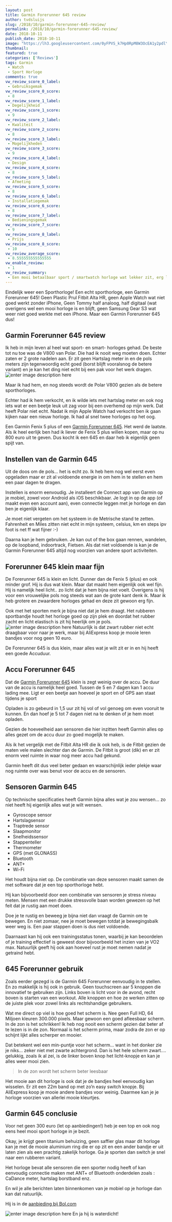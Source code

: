 ```yaml
---
layout: post
title: Garmin Forerunner 645 review
author: tvdsluijs
slug: /2018/10/garmin-forerunner-645-review/
permalink: /2018/10/garmin-forerunner-645-review/
date: 2018-10-11
publish_date: 2018-10-11
image: "https://lh3.googleusercontent.com/0yFPVS_k7Hp0RpM8W3OcEA1y2pdlYR8IQhG3Y3S4QJ7Mm-NY7V13MxDYJF7PvEaOOkPcm6xI2N9bPumW2_oVWA7kc4oy6GYf7eE07ijtFbGQUa2wqCYyEYpGxqbQdYtYLj9VtI1xqAf11k0rnuBuVZ-cvi7D2O2CYGhWyn5owGjrDUzDAUO877rACgiri4r0WXXnKJ55iUMJzvTRFDslyVdaAYzTj9BbW4WxQv4k5Gcn1oEEMqLBad-ecRQYy14gFGuLtHKaSoRGeej-22QiBdFJgbvm2oYEpU4ny6_8WTjINxHXYMBMbvD090AxadR_Tg9UBjDfyrSSdXlYnEpEEpifx7l-d2Q9v_BftiC7rrI4r3v-YpiN6wysCRZrYicC-maP-w9lHZRksQTVr9IDlYHXmmM8CIR5bcKGgB6Q2mHKmO3wNSf3IqScj5G1-79gnAmQoJBOcTdDYMVXxMlak0xukdvJxh39hJJH3vj9Nw3iGJKQE_fZ9cqzMpQMX5sA98l7nTDPOr4NiH03AMfOlOb5Ap4gJdk8caY341cWf0DhhkD6Cgc3tdbarIIktS6L81vy5d_AyILw3MFNkg0LD9oAoh9stzeRpK2DeonDFKaJBQW55WxHC9_y74MlSTsxOqzOAAO7YQR4V0TQ-E8Xktl3jR67GHAYMX6-Tsk8dxb5xLQgWnAAtgItdg=w1000-no-tmp.jpg"
thumbnail: 
featured: true
categories: ['Reviews']
tags: Garmin
 - Watch
 - Sport Horloge
comments: true
vw_review_score_0_label: 
 - Gebruiksgemak
vw_review_score_0_score: 
 - 8
vw_review_score_1_label: 
 - Degelijkheid
vw_review_score_1_score: 
 - 9
vw_review_score_2_label: 
 - Kwaliteit
vw_review_score_2_score: 
 - 8
vw_review_score_3_label: 
 - Mogelijkheden
vw_review_score_3_score: 
 - 9
vw_review_score_4_label: 
 - Design
vw_review_score_4_score: 
 - 8
vw_review_score_5_label: 
 - Afmeting
vw_review_score_5_score: 
 - 8
vw_review_score_6_label: 
 - Installatiegemak
vw_review_score_6_score: 
 - 8
vw_review_score_7_label: 
 - Bedieningsgemak
vw_review_score_7_score: 
 - 9
vw_review_score_8_label: 
 - Prijs
vw_review_score_8_score: 
 - 10
vw_review_average_score:
 - 8.555555555555555
vw_enable_review:
 - 1
vw_review_summary:
 - Een mooi betaalbaar sport / smartwatch horloge wat lekker zit, erg licht is en super goed werkt.
---
```


Eindelijk weer een Sporthorloge! Een echt sporthorloge, een Garmin Forerunner 645! Geen Plastic Prul Fitbit Alta HR, geen   Apple Watch wat niet goed werkt zonder iPhone, Geen Tommy half analoog, half digitaal (wat overigens wel een mooi horloge is en blijft, geen Samsung Gear S3 wat weer niet goed werkte met een iPhone. Maar een Garmin Forerunner 645 dus!
<!--more-->

## Garmin Forerunner 645 review

Ik heb in mijn leven al heel wat sport- en smart- horloges gehad. De beste tot nu toe was de V800 van Polar. Die had ik nooit weg moeten doen. Echter zaten er 2 grote nadelen aan. Er zit geen Hartslag meter in en de pols meters zijn tegenwoordig echt goed (borst blijft vooralsnog de betere variant) en je kan het ding niet echt bij een pak voor het werk dragen.
![enter image description here](https://lh3.googleusercontent.com/bueO972vKs63WPGj6CiAvflxqDfJN1vxW5ujFmgYQ_LyR5ueha1bPBmQ5cQaGr3UHJpCHIwtNNjsg8HyMfnJ_wP6C8BOVKrrH8_0h02xvjnteuooF-SNl89yiQrYXTyXdLJm4OMhN09Qfpm2EKiY-v-bV7hp6zNVZDgKY_cHTZxXosPdKjNOiKzseBoRxgZvqAxJdxaYhf2MXlOwhR9smHBXRx_eS6QZW4MiV75NE8vBolOd-yO_uMwqKmQsWGtG-g4Zr2KS-qPxAFN3FPSiYXaclqk-7q3nfC185wkODGOHT56KMqPfb1UwhJEwMoGB-ORjwGQC1D8Y2-8Gm_-GS4w268ZspNRLDo2QZRRrSXHWClpQrE3ytdnFEB_nqjWECD1M0pPtTFc42eaZpU6Nvaexpv39Pny2Y7zm8xbS3uOLAHJ2S7vC7BXOzUqGooKlHkcpkYKTwKCrBlarXz__8bg7bvt_7ESCaPnRyRCrFLrOKTrjkgFvCxS0OH8SyD0XirJ1UcWhSd-gF94f-PO-ORMDyZjXNy9lu_yN6C-uABf1JKYv3Z7kBJizVbmjvz60imH4uE-QhEpA9vPv0qWyPcwMRypo7ocDWlmI5UgUzvvo_DRVwHQAsd_E5G6SERmfDCR1vW6hEVPn5Upm9jTII6qtaCQ4c8rM9QENxxkXGgCXQ8aDRgOBupt0MA=w1000-no-tmp.jpg)

Maar ik had hem, en nog steeds wordt de Polar V800 gezien als de betere sporthorloges.

Echter had ik hem verkocht, en ik wilde iets met hartslag meter en ook nog iets wat er een beetje leuk uit zag voor bij een overhemd op mijn werk. Dat heeft Polar niet echt. Nadat ik mijn Apple Watch had verkocht ben ik gaan kijken naar een nieuw horloge. Ik had al snel twee horloges op het oog.

Een Garmin Fenix 5 plus of een [Garmin Forerunner 645](https://partner.bol.com/click/click?p=2&t=url&s=38510&f=TXL&url=https://www.bol.com/nl/s/garmin%2bforerunner%2b645/&name=garmin%20forerunner%20645%20Sportartikelen%20kopen?%20Ki...). Het werd de laatste. Als ik heel eerlijk ben had ik liever de Fenix 5 plus willen kopen, maar op nu 800 euro uit te geven.
Dus kocht ik een 645 en daar heb ik eigenlijk geen spijt van.

## Instellen van de Garmin 645
Uit de doos om de pols... het is echt zo. Ik heb hem nog wel eerst even opgeladen maar er zit al voldoende energie in om hem in te stellen en hem een paar dagen te dragen.

Instellen is enorm eenvoudig. Je installeert de Connect app van Garmin op je mobiel, zowel voor Android als iOS beschikbaar. Je logt in op de app (of maakt even een account aan), even connectie leggen met je horloge en dan ben je eigenlijk klaar.

Je moet niet vergeten om het systeem in de Metrische stand te zetten. Fahrenheit en Miles zitten niet echt in mijn systeem, celsius, km en steps ipv foot is net ff wat fijner :-)

Daarna kan je hem gebruiken. Je kan out of the box gaan rennen, wandelen, op de loopband, indoortrack, Fietsen. Als dat niet voldoende is kan je de Garmin Forerunner 645 altijd nog voorzien van andere sport activiteiten.

## Forerunner 645 klein maar fijn

De Forerunner 645 is klein en licht. Dunner dan de Fenix 5 (plus) en ook minder grof. Hij is dus wat klein. Maar dat maakt hem eigenlijk ook wel fijn. Hij is namelijk heel licht.. zo licht dat je hem bijna niet voelt. Overigens is hij voor een vrouwelijke pols nog steeds wat aan de grote kant denk ik. Maar ik heb grotere en zwaardere horloges gehad en deze zit gewoon erg fijn.

Ook met het sporten merk je bijna niet dat je hem draagt. Het rubberen sportbandje houdt het horloge goed op zijn plek en doordat het rubber zacht en licht elastisch is zit hij heerlijk om je pols.
![enter image description here](https://lh3.googleusercontent.com/DqFMMBTgkXAMwkEaw0FypGZ5aPT4RIAe2RVl6UyMAN1kKGx5N_6XpwCTzUqqJKcwMrMgdH8Zh8pxH4nM8nc04s1hGjwYGpK9v2jHaylda-CTvTGM_QqQpzI58df-T1sC9-gcp9MU1Xu3Kuhlz0FBvWTlUaJ8S87EtPlJPAWquHMnWoUnXEb2fPclbXdPJpF2xOKH0FOCVqvppVNVEAp12SSqYvvZ8KC3N2fNbDeYwr90i0F6O0IoId03bGtOfdCYzCBB2M4O4H0WtH92JA_oxorD7pZQfBVvYoSlPJwG7GRYPjYlUqIM9VmNE2WBfcMrEzd4C4JMYOq5d-YvvHDOekgShKJ6WJFAqMyeAcLNsZbjiYPKPUAavrYUWtPp2WJ3riV8T78gyxbbNBWEZhMplPnEoB0CPvVeuOr8Yx2r-Tnyop1tQQMsMqgxVmxVTwjiWQJ8Q2clVQt1iwt9HpHiL8voPGPj9R2FmRsrUfCTouRfCvf_N0aek4L0JJ23ucN8Wc2nFWLeDzOlktXyA5URQaK389Ki3Uv6rpYy7iQS7ogZ4ZaAWx6uyINpZaeooM9VCjdr9VYneyZb1gboW2T4P7Jijxlf4TR8WqQrfqDLbYtuuQSIFGgyq5GYACI6DQOYiSNgMBuukkpw9hroUO6MdzdQP13Z_kCJAYJSG0BZZWnNFkQPHu2rMi4ecw=w1000-no-tmp.jpg)
Natuurlijk is dat zwart rubber niet echt draagbaar voor naar je werk, maar bij AliExpress koop je mooie leren bandjes voor nog geen 10 euro.

De Forerunner 645 is dus klein, maar alles wat je wilt zit er in en hij heeft een goede Accuduur.

## Accu Forerunner 645

Dat de [Garmin Forerunner 645](https://partner.bol.com/click/click?p=2&t=url&s=38510&f=TXL&url=https://www.bol.com/nl/s/garmin%2bforerunner%2b645/&name=garmin%20forerunner%20645%20Sportartikelen%20kopen?%20Ki...) klein is zegt weinig over de accu. De duur van de accu is namelijk heel goed. Tussen de 5 en 7 dagen kan 1 accu lading mee. Ligt er een beetje aan hoeveel je sport en of GPS aan staat tijdens je sport

Opladen is zo gebeurd in 1,5 uur zit hij vol of vol genoeg om even vooruit te kunnen. En dan hoef je 5 tot 7 dagen niet na te denken of je hem moet opladen.

Gezien de hoeveelheid aan sensoren die hier inzitten heeft Garmin alles op alles gezet om de accu duur zo goed mogelijk te maken.

Als ik het vergelijk met de Fitbit Alta HR die ik ook heb, is de Fitbit gezien de maten vele malen slechter dan de Garmin. De Fitbit is groot (dik) en er zit enorm veel ruimte in waar nog meer accu had gekund.

Garmin heeft dit dus veel beter gedaan en waarschijnlijk ieder plekje waar nog ruimte over was benut voor de accu en de sensoren.

## Sensoren Garmin 645

Op technische specificaties heeft Garmin bijna alles wat je zou wensen... zo niet heeft hij eigenlijk alles wat je wilt wensen.

* Gyroscope sensor
* Hartslagsensor
* Traptrede sensor
* Slaapmonitor
* Snelheidssensor
* Stappenteller
* Thermometer
* GPS (met GLONASS)
* Bluetooth
* ANT+ 
* Wi-Fi

Het houdt bijna niet op. De combinatie van deze sensoren maakt samen de met software dat je een top sporthorloge hebt.

Hij kan bijvoorbeeld door een combinatie van sensoren je stress niveau meten. Mensen met een drukke stressvolle baan worden gewezen op het feit dat je rustig aan moet doen.

Doe je te rustig en beweeg je bijna niet dan vraagt de Garmin om te bewegen. En niet zomaar, nee je moet bewegen totdat je bewegingsbalk weer weg is. Een paar stappen doen is dus niet voldoende.

Daarnaast kan hij ook een trainingsstatus tonen, waarbij je kan beoordelen of je training effectief is geweest door bijvoorbeeld het inzien van je VO2 max. Natuurlijk geeft hij ook aan hoeveel rust je moet nemen nadat je getraind hebt.

## 645 Forerunner gebruik

Zoals eerder gezegd is de Garmin 645 Forerunner eenvoudig in te stellen. En zo makkelijk is hij ook in gebruik. Geen touchscreen aar 5 knoppen die innovatief te gebruiken zijn. Links boven is licht voor in de avond, recht boven is starten van een workout. Alle knoppen en hoe ze werken zitten op de juiste plek voor zowel links als rechtshandige gebruikers.

Wat me direct op viel is hoe goed het scherm is. Nee geen Full HD, 64 Miljoen kleuren 300.000 pixels. Maar gewoon een goed afleesbaar scherm. In de zon is het schrikken! Ik heb nog nooit een scherm gezien dat beter af te lezen is in de zon. Normaal is het scherm prima, maar zodra de zon er op schijnt lijkt alles scherper en mooier.

Dat betekent wel een min-puntje voor het scherm... want in het donker zie je niks... zeker niet met zwarte achtergrond. Dan is het hele scherm zwart.... gelukkig, zoals ik al zei, is de linker boven knop het licht-knopje en kan je alles weer mooi zien.

> In de zon wordt het scherm beter leesbaar

Het mooie aan dit horloge is ook dat je de bandjes heel eenvoudig kan wisselen. Er zit een 22m band op met zo’n easy switch knopje. Bij AliExpress koop je mooie andere bandjes voor weinig. Daarmee kan je je horloge voorzien van allerlei mooie kleurtjes.

## Garmin 645 conclusie

Voor net geen 300 euro (let op aanbiedingen!) heb je een top en ook nog eens heel mooi sport horloge in je bezit.

Okay, je krijgt geen titanium behuizing, geen saffier glas maar dit horloge kan je met de mooie aluminium ring die er op zit en een ander bandje er uit laten zien als een prachtig zakelijk horloge. Ga je sporten dan switch je snel naar een rubberen variant.

Het horloge bevat alle sensoren die een sporter nodig heeft of kan eenvoudig connectie maken met ANT+ of Bluetooth onderdelen zoals : CaDance meter, hartslag borstband enz.

En wil je alle berichten laten binnenkomen van je mobiel op je horloge dan kan dat natuurlijk.

Hij is in de [aanbieding bij Bol.com](https://partner.bol.com/click/click?p=2&t=url&s=38510&f=TXL&url=https://www.bol.com/nl/s/garmin%2bforerunner%2b645/&name=garmin%20forerunner%20645%20Sportartikelen%20kopen?%20Ki...)

![enter image description here](https://lh3.googleusercontent.com/8z8WeOvWRnUp5xyOUJ2ScyE5cGBLXLZ2bbFZP0BydHFUOdA8VQS9gzn29HocNwoP5WJgoWVCNkK5iwonT44nvgIRkIV--0bEMOQE-0LWH8wq_Z4r2skFt_y-Y-zmApWGtPu6HJxQEc33AfP65HiJ6Dx2Ic6_P2QDV0xliSsELlOrK9BOjt1ueAA2w9a1E3F1_5zfImQCv7eaCdwXZuBetE_Q2_vqAJ3WjyYH9_xUMiD2vIyiVWWoy5KkVIyTBBe1LW6jQy-eiMWNWJLLmDGEw0BJOaUqRX-t0c4Tn5-V96Vx-r3Jcma6kzhc5hPKt3zbQQLDEhIgBvT4RVMf9pONc9cY5Z6v27aoiGvdDLOaL1EQZTlql_ApBwkvwlBw6CIAsdMhxMUdwBQHg2o8DiIqnU7HWRPLERFjLJb_M8InhfytozY0zdOkJg57rR4Rmrkl1hcYSH_R3J2qqGz_0yhQVs3PVbTOdBiDesQ_zC3Tcs8_d3I7K9aceyHB2Lp6D-K66wybQdShnWelP3ZsECrcug3n-gcXnmDs2H_lS5kZ8p5M0eBhQD56oz2w3VIxCNVDcSz1ng5oQDCRrNcHz1UKvtnqWPZI0IklRvPai_bC3_JNQlpdMOoyfA4eI5dxxqlW2DOZymOR8XBhQtYfFpSrsaGF4EHfNoE3LJdmmYjxMJOuXkurLni6hqGwWg=w1000-no-tmp.jpg)
En ja hij is waterdicht!
<!--stackedit_data:
eyJoaXN0b3J5IjpbNDIxMjg5OTI2XX0=
-->